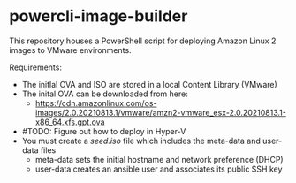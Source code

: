 # powercli-image-builder

This repository houses a PowerShell script for deploying Amazon Linux 2 images to VMware environments.

Requirements:
- The initlal OVA and ISO are stored in a local Content Library (VMware)
- The inital OVA can be downloaded from here:
  - https://cdn.amazonlinux.com/os-images/2.0.20210813.1/vmware/amzn2-vmware_esx-2.0.20210813.1-x86_64.xfs.gpt.ova
- #TODO: Figure out how to deploy in Hyper-V
- You must create a *seed.iso* file which includes the meta-data and user-data files
  - meta-data sets the initial hostname and network preference (DHCP)
  - user-data creates an ansible user and associates its public SSH key
